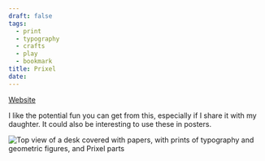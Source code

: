 ```yaml
---
draft: false
tags:
  - print
  - typography
  - crafts
  - play
  - bookmark
title: Prixel
date:
---
```


[Website](https://prixel.com/)

I like the potential fun you can get from this, especially if I share it with my daughter. It could also be interesting to use these in posters.

![Top view of a desk covered with papers, with prints of typography and geometric figures, and Prixel parts](Prixel-1697184428318.jpeg)
